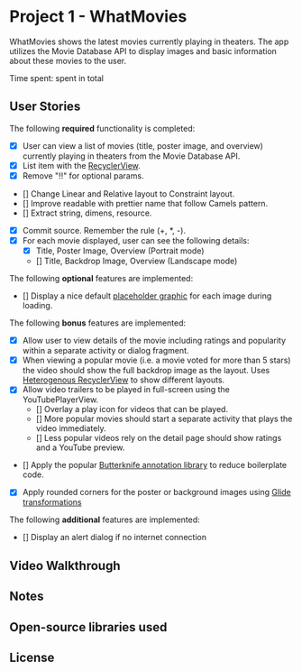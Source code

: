 
# Project 1 - WhatMovies

WhatMovies shows the latest movies currently playing in theaters. The app utilizes the Movie Database API to display images and basic information about these movies to the user.

Time spent: spent in total

## User Stories

The following **required** functionality is completed:

* [x] User can view a list of movies (title, poster image, and overview) currently playing in theaters from the Movie Database API.
* [x] List item with the [RecyclerView](https://guides.codepath.com/android/Using-the-RecyclerView).
* [x] Remove "!!" for optional params.
* [] Change Linear and Relative layout to Constraint layout.
* [] Improve readable with prettier name that follow Camels pattern.
* [] Extract string, dimens, resource.
* [x] Commit source. Remember the rule (+, *, -).
* [x] For each movie displayed, user can see the following details:
  * [x] Title, Poster Image, Overview (Portrait mode)
  * [] Title, Backdrop Image, Overview (Landscape mode)

The following **optional** features are implemented:

* [] Display a nice default [placeholder graphic](https://guides.codepath.com/android/Displaying-Images-with-the-Glide-Library) for each image during loading.

The following **bonus** features are implemented:

* [x] Allow user to view details of the movie including ratings and popularity within a separate activity or dialog fragment.
* [x] When viewing a popular movie (i.e. a movie voted for more than 5 stars) the video should show the full backdrop image as the layout.  Uses [Heterogenous RecyclerView](http://guides.codepath.com/android/Heterogenous-Layouts-inside-RecyclerView) to show different layouts.
* [x] Allow video trailers to be played in full-screen using the YouTubePlayerView.
    * [] Overlay a play icon for videos that can be played.
    * [] More popular movies should start a separate activity that plays the video immediately.
    * [] Less popular videos rely on the detail page should show ratings and a YouTube preview.
* [] Apply the popular [Butterknife annotation library](http://guides.codepath.com/android/Reducing-View-Boilerplate-with-Butterknife) to reduce boilerplate code.
* [x] Apply rounded corners for the poster or background images using [Glide transformations](https://bumptech.github.io/glide/doc/transformations.html)

The following **additional** features are implemented:

* [] Display an alert dialog if no internet connection

## Video Walkthrough

## Notes

## Open-source libraries used

## License